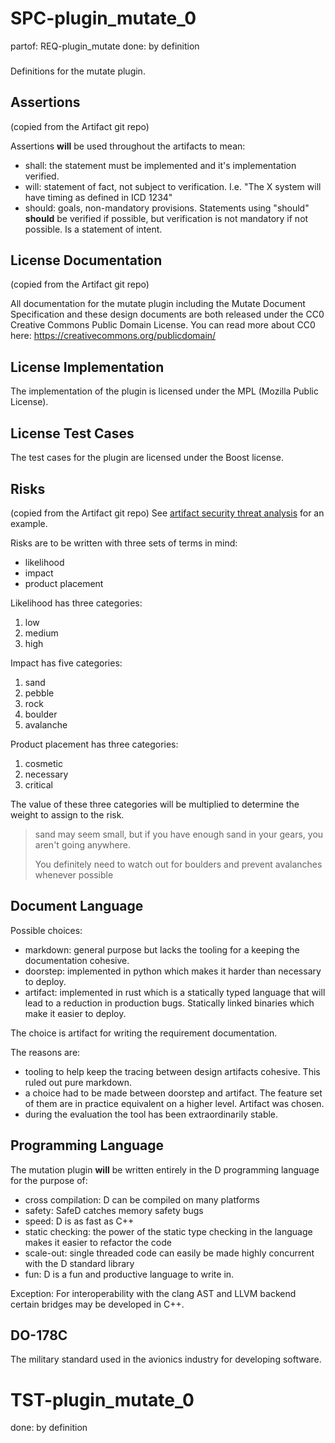 # SPC-plugin_mutate_0
partof: REQ-plugin_mutate
done: by definition
###
Definitions for the mutate plugin.

## Assertions
(copied from the Artifact git repo)

Assertions **will** be used throughout the artifacts to mean:
- shall: the statement must be implemented and it's
    implementation verified.
- will: statement of fact, not subject to verification.
    I.e. "The X system will have timing as defined in ICD 1234"
- should: goals, non-mandatory provisions. Statements using "should"
    **should** be verified if possible, but verification is not mandatory if
    not possible. Is a statement of intent.

## License Documentation
(copied from the Artifact git repo)

All documentation for the mutate plugin including the Mutate Document
Specification and these design documents are both released under the CC0
Creative Commons Public Domain License. You can read more about CC0 here:
https://creativecommons.org/publicdomain/

## License Implementation
The implementation of the plugin is licensed under the MPL (Mozilla Public
License).

## License Test Cases
The test cases for the plugin are licensed under the Boost license.

## Risks
(copied from the Artifact git repo)
See [artifact security threat analysis](https://github.com/vitiral/artifact/blob/master/design/security.toml) for an example.

Risks are to be written with three sets of terms in mind:
- likelihood
- impact
- product placement

Likelihood has three categories:
 1. low
 2. medium
 3. high

Impact has five categories:
 1. sand
 2. pebble
 3. rock
 4. boulder
 5. avalanche

Product placement has three categories:
 1. cosmetic
 3. necessary
 5. critical

The value of these three categories will be multiplied to
determine the weight to assign to the risk.

> sand may seem small, but if you have enough sand in your
> gears, you aren't going anywhere.
>
> You definitely need to watch out for boulders and prevent
> avalanches whenever possible

## Document Language
Possible choices:
 - markdown: general purpose but lacks the tooling for a keeping the
   documentation cohesive.
 - doorstep: implemented in python which makes it harder than necessary to
   deploy.
 - artifact: implemented in rust which is a statically typed language that will
   lead to a reduction in production bugs. Statically linked binaries which
   make it easier to deploy.

The choice is artifact for writing the requirement documentation.

The reasons are:
 - tooling to help keep the tracing between design artifacts cohesive.
   This ruled out pure markdown.
 - a choice had to be made between doorstep and artifact. The feature set of
   them are in practice equivalent on a higher level.
   Artifact was chosen.
 - during the evaluation the tool has been extraordinarily stable.

## Programming Language
The mutation plugin **will** be written entirely in the D programming language
for the purpose of:
- cross compilation: D can be compiled on many platforms
- safety: SafeD catches memory safety bugs
- speed: D is as fast as C++
- static checking: the power of the static type checking in the language makes
  it easier to refactor the code
- scale-out: single threaded code can easily be made highly concurrent with the
  D standard library
- fun: D is a fun and productive language to write in.

Exception: For interoperability with the clang AST and LLVM backend certain
bridges may be developed in C++.

## DO-178C
The military standard used in the avionics industry for developing software.

# TST-plugin_mutate_0
done: by definition
###
